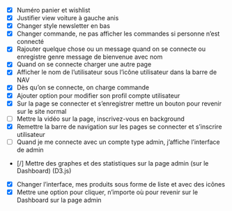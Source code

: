- [x] Numéro panier et wishlist
- [x] Justifier view voiture à gauche anis
- [x] Changer style newsletter en bas
- [x] Changer commande, ne pas afficher les commandes si personne n’est connecté
- [x] Rajouter quelque chose ou un message quand on se connecte ou enregistre genre message de bienvenue avec nom
- [x] Quand on se connecte charger une autre page
- [x] Afficher le nom de l’utilisateur sous l’icône utilisateur dans la barre de NAV
- [x] Dès qu’on se connecte, on charge commande
- [x] Ajouter option pour modifier son profil compte utilisateur
- [x] Sur la page se connecter et s’enregistrer mettre un bouton pour revenir sur le site normal
- [ ] Mettre la vidéo sur la page, inscrivez-vous en background
- [x] Remettre la barre de navigation sur les pages se connecter et s’inscrire utilisateur
- [ ] Quand je me connecte avec un compte type admin, j’affiche l’interface de admin
- [/] Mettre des graphes et des statistiques sur la page admin (sur le Dashboard) (D3.js)
- [x] Changer l’interface, mes produits sous forme de liste et avec des icônes
- [x] Mettre une option pour cliquer, n’importe où pour revenir sur le Dashboard sur la page admin

